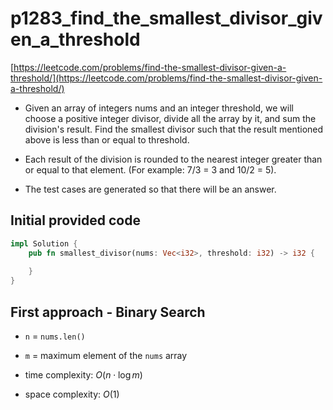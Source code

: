 # p1283_find_the_smallest_divisor_given_a_threshold
[https://leetcode.com/problems/find-the-smallest-divisor-given-a-threshold/](https://leetcode.com/problems/find-the-smallest-divisor-given-a-threshold/)

- Given an array of integers nums and an integer threshold, we will choose a positive integer divisor, divide all the array by it, and sum the division's result. Find the smallest divisor such that the result mentioned above is less than or equal to threshold.

- Each result of the division is rounded to the nearest integer greater than or equal to that element. (For example: 7/3 = 3 and 10/2 = 5).

- The test cases are generated so that there will be an answer.

## Initial provided code
```Rust
impl Solution {
    pub fn smallest_divisor(nums: Vec<i32>, threshold: i32) -> i32 {
        
    }
}
```
  
## First approach - Binary Search

- `n` = `nums.len()`
- `m` = maximum element of the `nums` array
  
- time complexity: $O(n \cdot \log m)$
- space complexity: $O(1)$

